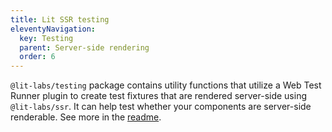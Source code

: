 ```yaml
---
title: Lit SSR testing
eleventyNavigation:
  key: Testing
  parent: Server-side rendering
  order: 6
---
```


`@lit-labs/testing` package contains utility functions that utilize a Web Test Runner plugin to create test fixtures that are rendered server-side using `@lit-labs/ssr`. It can help test whether your components are server-side renderable. See more in the [readme](https://github.com/lit/lit/tree/main/packages/labs/testing#readme).
